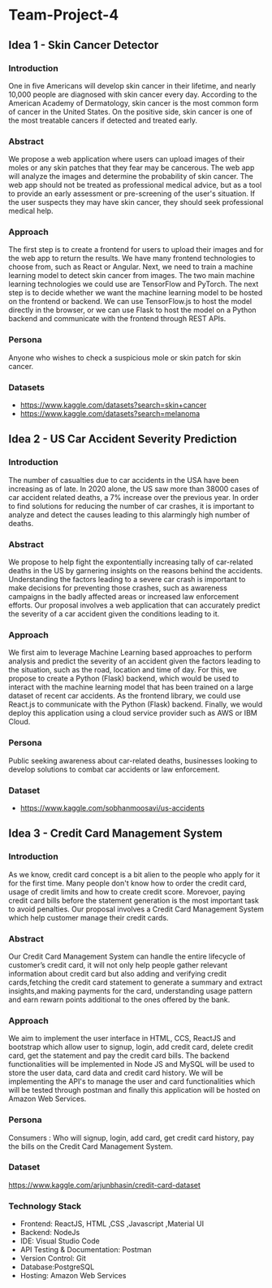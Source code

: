 # Team-Project-4

## Idea 1 - Skin Cancer Detector

### Introduction

One in five Americans will develop skin cancer in their lifetime, and nearly 10,000 people are diagnosed with skin cancer every day. According to the American Academy of Dermatology, skin cancer is the most common form of cancer in the United States. On the positive side, skin cancer is one of the most treatable cancers if detected and treated early.

### Abstract

We propose a web application where users can upload images of their moles or any skin patches that they fear may be cancerous. The web app will analyze the images and determine the probability of skin cancer. The web app should not be treated as professional medical advice, but as a tool to provide an early assessment or pre-screening of the user's situation. If the user suspects they may have skin cancer, they should seek professional medical help.

### Approach

The first step is to create a frontend for users to upload their images and for the web app to return the results. We have many frontend technologies to choose from, such as React or Angular. Next, we need to train a machine learning model to detect skin cancer from images. The two main machine learning technologies we could use are TensorFlow and PyTorch. The next step is to decide whether we want the machine learning model to be hosted on the frontend or backend. We can use TensorFlow.js to host the model directly in the browser, or we can use Flask to host the model on a Python backend and communicate with the frontend through REST APIs.

### Persona

Anyone who wishes to check a suspicious mole or skin patch for skin cancer.

### Datasets

- https://www.kaggle.com/datasets?search=skin+cancer
- https://www.kaggle.com/datasets?search=melanoma


## Idea 2 - US Car Accident Severity Prediction

### Introduction

The number of casualties due to car accidents in the USA have been increasing as of late. In 2020 alone, the US saw more than 38000 cases of car accident related deaths, a 7% increase over the previous year. In order to find solutions for reducing the number of car crashes, it is important to analyze and detect the causes leading to this alarmingly high number of deaths. 

### Abstract

We propose to help fight the expontentially increasing tally of car-related deaths in the US by garnering insights on the reasons behind the accidents. Understanding the factors leading to a severe car crash is important to make decisions for preventing those crashes, such as awareness campaigns in the badly affected areas or increased law enforcement efforts. Our proposal involves a web application that can accurately predict the severity of a car accident given the conditions leading to it. 

### Approach

We first aim to leverage Machine Learning based approaches to perform analysis and predict the severity of an accident given the factors leading to the situation, such as the road, location and time of day. For this, we propose to create a Python (Flask) backend, which would be used to interact with the machine learning model that has been trained on a large dataset of recent car accidents. As the frontend library, we could use React.js to communicate with the Python (Flask) backend. Finally, we would deploy this application using a cloud service provider such as AWS or IBM Cloud.

### Persona

Public seeking awareness about car-related deaths, businesses looking to develop solutions to combat car accidents or law enforcement.

### Dataset

- https://www.kaggle.com/sobhanmoosavi/us-accidents



## Idea 3 - Credit Card Management System

### Introduction

As we know, credit card concept is a bit alien to the people who apply for it for the first time. Many people don't know how to order the credit card, usage of credit limits and how to create credit score. Morevoer, paying credit card bills before the statement generation is the most important task to avoid penalties. Our proposal involves a Credit Card Management System which help customer manage their credit cards.


### Abstract

Our Credit Card Management System can handle the entire lifecycle of customer’s credit card, it will not only help people gather relevant information about credit card but also adding and verifying credit cards,fetching the credit card statement to generate a summary and extract insights,and making payments for the card, understanding usage pattern and earn rewarn points additional to the ones offered by the bank.

### Approach

We aim to implement the user interface in HTML, CCS, ReactJS and bootstrap which allow user to signup, login, add credit card, delete credit card, get the statement and pay the credit card bills. The backend functionalities will be implemented in Node JS and MySQL will be used to store the user data, card data and credit card history. We will be implementing the API's to manage the user and card functionalities which will be tested through postman and finally this application will be hosted on Amazon Web Services.

### Persona
Consumers : Who will signup, login, add card, get credit card history, pay the bills on the Credit Card Management System.

### Dataset
https://www.kaggle.com/arjunbhasin/credit-card-dataset

### Technology Stack
* Frontend: ReactJS, HTML ,CSS ,Javascript ,Material UI
* Backend: NodeJs
* IDE: Visual Studio Code
* API Testing & Documentation: Postman
* Version Control: Git
* Database:PostgreSQL
* Hosting: Amazon Web Services

